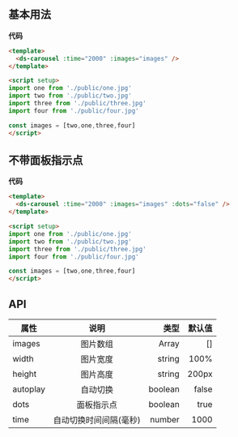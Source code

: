 ## 基本用法

<ds-carousel :time="2000" :images="images" />

**代码**

```html
<template>
  <ds-carousel :time="2000" :images="images" />
</template>

<script setup>
import one from './public/one.jpg'
import two from './public/two.jpg'
import three from './public/three.jpg'
import four from './public/four.jpg'

const images = [two,one,three,four]
</script>
```

## 不带面板指示点
<ds-carousel :time="2000" :images="images" :dots="false" /> 

**代码**

```html
<template>
  <ds-carousel :time="2000" :images="images" :dots="false" />
</template>

<script setup>
import one from './public/one.jpg'
import two from './public/two.jpg'
import three from './public/three.jpg'
import four from './public/four.jpg'

const images = [two,one,three,four]
</script>
```

## API

| 属性           | 说明           | 类型  | 默认值  |
| ------------- |:-------------:| -----:| -----: |
| images         | 图片数组        | Array | [] |
| width         | 图片宽度        | string | 100%  |
| height        | 图片高度    | string | 200px  |
| autoplay      | 自动切换    | boolean | false  |
| dots        | 面板指示点    | boolean | true  |
| time          | 自动切换时间间隔(毫秒)| number | 1000  |

<script setup>
import DsCarousel from './components/Carousel/index.vue'
import one from './public/one.jpg'
import two from './public/two.jpg'
import three from './public/three.jpg'
import four from './public/four.jpg'

const images = [two,one,three,four]
</script>